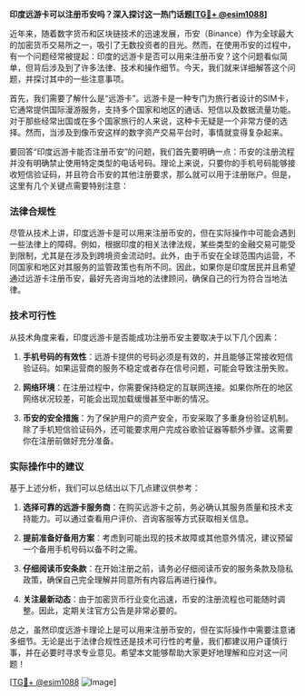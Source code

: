 **印度远游卡可以注册币安吗？深入探讨这一热门话题[[TG💪+ @esim1088](https://t.me/s/esim1088)]**

近年来，随着数字货币和区块链技术的迅速发展，币安（Binance）作为全球最大的加密货币交易所之一，吸引了无数投资者的目光。然而，在使用币安的过程中，有一个问题经常被提起：印度的远游卡是否可以用来注册币安？这个问题看似简单，但背后涉及到了许多法律、技术和操作细节。今天，我们就来详细解答这个问题，并探讨其中的一些注意事项。

首先，我们需要了解什么是“远游卡”。远游卡是一种专门为旅行者设计的SIM卡，它通常提供国际漫游服务，支持多个国家和地区的通话、短信以及数据流量功能。对于那些经常出国或在多个国家旅行的人来说，这种卡无疑是一个非常方便的选择。然而，当涉及到像币安这样的数字资产交易平台时，事情就变得复杂起来。

要回答“印度远游卡能否注册币安”的问题，我们首先要明确一点：币安的注册流程并没有明确禁止使用特定类型的电话号码。理论上来说，只要你的手机号码能够接收短信验证码，并且符合币安的其他注册要求，那么就可以用于注册账户。但是，这里有几个关键点需要特别注意：

### 法律合规性

尽管从技术上讲，印度远游卡是可以用来注册币安的，但在实际操作中可能会遇到一些法律上的障碍。例如，根据印度的相关法律法规，某些类型的金融交易可能受到限制，尤其是在涉及到跨境资金流动时。此外，由于币安在全球范围内运营，不同国家和地区对其服务的监管政策也有所不同。因此，如果你是印度居民并且希望通过远游卡注册币安，最好先咨询当地的法律顾问，确保自己的行为符合当地法律。

### 技术可行性

从技术角度来看，印度远游卡是否能成功注册币安主要取决于以下几个因素：

1. **手机号码的有效性**：远游卡提供的号码必须是有效的，并且能够正常接收短信验证码。如果运营商的服务不稳定或者存在信号问题，可能会导致注册失败。
   
2. **网络环境**：在注册过程中，你需要保持稳定的互联网连接。如果你所在的地区网络状况较差，可能会出现加载缓慢甚至中断的情况。

3. **币安的安全措施**：为了保护用户的资产安全，币安采取了多重身份验证机制。除了手机短信验证码外，还可能要求用户完成谷歌验证器等额外步骤。这需要你在注册前做好充分准备。

### 实际操作中的建议

基于上述分析，我们可以总结出以下几点建议供参考：

1. **选择可靠的远游卡服务商**：在购买远游卡之前，务必确认其服务质量和技术支持能力。可以通过查看用户评价、咨询客服等方式获取相关信息。

2. **提前准备好备用方案**：考虑到可能出现的技术故障或其他意外情况，建议预留一个备用手机号码以备不时之需。

3. **仔细阅读币安条款**：在开始注册之前，请务必仔细阅读币安的服务条款及隐私政策，确保自己完全理解并同意所有内容后再进行操作。

4. **关注最新动态**：由于加密货币行业变化迅速，币安的注册流程也可能随时调整。因此，定期关注官方公告是非常必要的。

总之，虽然印度远游卡理论上是可以用来注册币安的，但在实际操作中需要注意诸多细节。无论是出于法律合规性还是技术可行性的考量，我们都建议用户谨慎行事，并在必要时寻求专业意见。希望本文能够帮助大家更好地理解和应对这一问题！

[[TG💪+ @esim1088](https://t.me/s/esim1088) ![Image](https://i.postimg.cc/4NQfJmqS/Snipaste-2025-05-13-00-14-12.png)]
